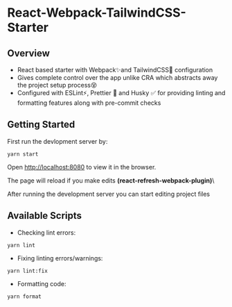 # React-Webpack-TailwindCSS-Starter
## Overview

- React based starter with Webpack✨and TailwindCSS🎨 configuration
- Gives complete control over the app unlike CRA which abstracts away the project setup process😵
- Configured with ESLint⚡, Prettier 🌈 and Husky ✅ for providing linting and formatting features along with pre-commit checks

## Getting Started

First run the devlopment server by:

```
yarn start
```

Open [http://localhost:8080](http://localhost:8080) to view it in the browser.

The page will reload if you make edits **(react-refresh-webpack-plugin)**\

After running the development server you can start editing project files

## Available Scripts

- Checking lint errors:
```
yarn lint
```

- Fixing linting errors/warnings:
```
yarn lint:fix
```

- Formatting code:
```
yarn format
```




